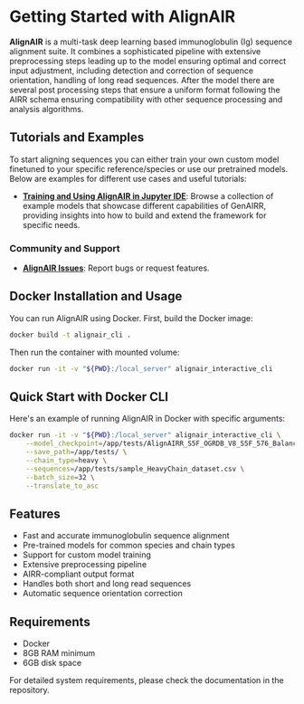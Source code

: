 # Getting Started with AlignAIR

**AlignAIR** is a multi-task deep learning based immunoglobulin (Ig) sequence alignment suite.
It combines a sophisticated pipeline with extensive preprocessing steps leading up to the model ensuring optimal and
correct input adjustment, including detection and correction of sequence orientation, handling of long read sequences.
After the model there are several post processing steps that ensure a uniform format following the AIRR schema ensuring compatibility with other sequence processing and analysis algorithms.

## Tutorials and Examples

To start aligning sequences you can either train your own custom model finetuned to your specific reference/species or use our pretrained models. Below are examples for different use cases and useful tutorials:

- **[Training and Using AlignAIR in Jupyter IDE](tutorials/AlignAIR_On_Jupyter_Notebooks.ipynb)**: Browse a collection of example models that showcase different capabilities of GenAIRR, providing insights into how to build and extend the framework for specific needs.

### Community and Support

- **[AlignAIR Issues](https://github.com/MuteJester/AlignAIR/issues)**: Report bugs or request features.

## Docker Installation and Usage

You can run AlignAIR using Docker. First, build the Docker image:

```bash
docker build -t alignair_cli .
```

Then run the container with mounted volume:

```bash
docker run -it -v "${PWD}:/local_server" alignair_interactive_cli
```

## Quick Start with Docker CLI

Here's an example of running AlignAIR in Docker with specific arguments:

```bash
docker run -it -v "${PWD}:/local_server" alignair_interactive_cli \
    --model_checkpoint=/app/tests/AlignAIRR_S5F_OGRDB_V8_S5F_576_Balanced_V2 \
    --save_path=/app/tests/ \
    --chain_type=heavy \
    --sequences=/app/tests/sample_HeavyChain_dataset.csv \
    --batch_size=32 \
    --translate_to_asc
```

## Features

- Fast and accurate immunoglobulin sequence alignment
- Pre-trained models for common species and chain types
- Support for custom model training
- Extensive preprocessing pipeline
- AIRR-compliant output format
- Handles both short and long read sequences
- Automatic sequence orientation correction

## Requirements

- Docker
- 8GB RAM minimum
- 6GB disk space

For detailed system requirements, please check the documentation in the repository.
